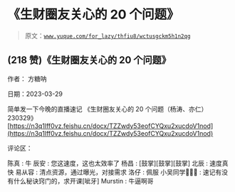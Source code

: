 # 《生财圈友关心的 20 个问题》

> 原文：[`www.yuque.com/for_lazy/thfiu8/wctusgckm5h1n2qg`](https://www.yuque.com/for_lazy/thfiu8/wctusgckm5h1n2qg)



## (218 赞)《生财圈友关心的 20 个问题》 

作者： 方糖呐 

日期：2023-03-29 

简单发一下今晚的直播速记 《生财圈友关心的 20 个问题（杨涛、亦仁）230329》 [https://n3q1lff0vz.feishu.cn/docx/TZZwdy53eofCYQxu2xucdoV1nod](https://n3q1lff0vz.feishu.cn/docx/TZZwdy53eofCYQxu2xucdoV1nod) 

评论区： 

陈真 : 牛 辰安 : 您这速度，这也太效率了 杨昌 : [鼓掌][鼓掌][鼓掌] 北辰 : 速度真快 易从容 : 清点资源，通过曝光，对接需求 洛仔 : 佩服 小吴同学🤙🤙🤙 : 速记有没有什么秘诀窍门的，求开课[呲牙] Murstin : 牛逼啊哥